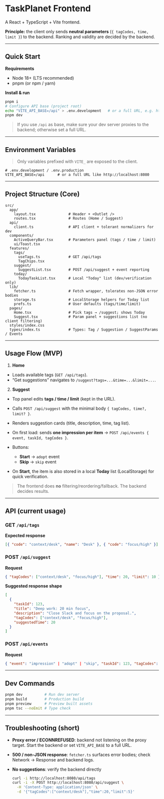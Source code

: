 # TaskPlanet Frontend

A React + TypeScript + Vite frontend.

**Principle:** the client only sends **neutral parameters** (`{ tagCodes, time, limit }`) to the backend. Ranking and validity are decided by the backend.

---

## Quick Start

**Requirements**

- Node 18+ (LTS recommended)
- pnpm (or npm / yarn)

**Install & run**

```bash
pnpm i
# Configure API base (project root)
echo "VITE_API_BASE=/api" > .env.development   # or a full URL, e.g. http://localhost:8080
pnpm dev
```

> If you use `/api` as base, make sure your dev server proxies to the backend; otherwise set a full URL.

---

## Environment Variables

> Only variables prefixed with `VITE_` are exposed to the client.

```
# .env.development / .env.production
VITE_API_BASE=/api      # or a full URL like http://localhost:8080
```

---

## Project Structure (Core)

```
src/
  app/
    layout.tsx               # Header + <Outlet />
    routes.tsx               # Routes (Home / Suggest)
  api/
    client.ts                # API client + tolerant normalizers for dev
  components/
    ActiveQueryBar.tsx       # Parameters panel (tags / time / limit)
    ui/Toast.tsx
  features/
    tags/
      useTags.ts             # GET /api/tags
      TagChips.tsx
    suggest/
      SuggestList.tsx        # POST /api/suggest + event reporting
    today/
      TodayTaskList.tsx      # Local "Today" list (dev/verification only)
  lib/
    fetcher.ts               # Fetch wrapper, tolerates non‑JSON error bodies
    storage.ts               # LocalStorage helpers for Today list
    prefs.ts                 # User defaults (tags/time/limit)
  pages/
    Home.tsx                 # Pick tags → /suggest; shows Today
    Suggest.tsx              # Param panel + suggestions list (no client filtering)
  styles/index.css
  types/index.ts             # Types: Tag / Suggestion / SuggestParams / Events
```

---

## Usage Flow (MVP)

1. **Home**

- Loads available tags (`GET /api/tags`).
- “Get suggestions” navigates to `/suggest?tags=...&time=...&limit=...`.

2. **Suggest**

- Top panel edits **tags / time / limit** (kept in the URL).
- Calls `POST /api/suggest` with the minimal body `{ tagCodes, time?, limit? }`.
- Renders suggestion cards (title, description, time, tag list).
- On first load: sends **one impression per item** → `POST /api/events { event, taskId, tagCodes }`.
- Buttons:
  - **Start** → `adopt` event
  - **Skip** → `skip` event

- On **Start**, the item is also stored in a local **Today** list (LocalStorage) for quick verification.

> The frontend does **no** filtering/reordering/fallback. The backend decides results.

---

## API (current usage)

### GET `/api/tags`

**Expected response**

```json
[{ "code": "context/desk", "name": "Desk" }, { "code": "focus/high" }]
```

### POST `/api/suggest`

**Request**

```json
{ "tagCodes": ["context/desk", "focus/high"], "time": 20, "limit": 10 }
```

**Suggested response shape**

```json
[
  {
    "taskId": 123,
    "title": "Deep work: 20 min focus",
    "description": "Close Slack and focus on the proposal.",
    "tagCodes": ["context/desk", "focus/high"],
    "suggestedTime": 20
  }
]
```

### POST `/api/events`

**Request**

```json
{ "event": "impression" | "adopt" | "skip", "taskId": 123, "tagCodes": ["..."] }
```

---

## Dev Commands

```bash
pnpm dev          # Run dev server
pnpm build        # Production build
pnpm preview      # Preview built assets
pnpm tsc --noEmit # Type check
```

---

## Troubleshooting (short)

- **Proxy error / ECONNREFUSED**: backend not listening on the proxy target. Start the backend or set `VITE_API_BASE` to a full URL.
- **500 / non‑JSON response**: `fetcher.ts` surfaces error bodies; check Network → Response and backend logs.
- **No suggestions**: verify the backend directly

  ```bash
  curl -i http://localhost:8080/api/tags
  curl -i -X POST http://localhost:8080/api/suggest \
    -H 'Content-Type: application/json' \
    -d '{"tagCodes":["context/desk"],"time":20,"limit":5}'
  ```
